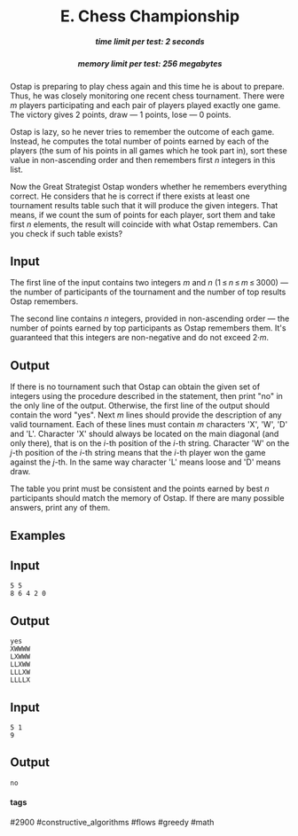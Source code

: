 <h1 style='text-align: center;'> E. Chess Championship</h1>

<h5 style='text-align: center;'>time limit per test: 2 seconds</h5>
<h5 style='text-align: center;'>memory limit per test: 256 megabytes</h5>

Ostap is preparing to play chess again and this time he is about to prepare. Thus, he was closely monitoring one recent chess tournament. There were *m* players participating and each pair of players played exactly one game. The victory gives 2 points, draw — 1 points, lose — 0 points.

Ostap is lazy, so he never tries to remember the outcome of each game. Instead, he computes the total number of points earned by each of the players (the sum of his points in all games which he took part in), sort these value in non-ascending order and then remembers first *n* integers in this list.

Now the Great Strategist Ostap wonders whether he remembers everything correct. He considers that he is correct if there exists at least one tournament results table such that it will produce the given integers. That means, if we count the sum of points for each player, sort them and take first *n* elements, the result will coincide with what Ostap remembers. Can you check if such table exists?

## Input

The first line of the input contains two integers *m* and *n* (1 ≤ *n* ≤ *m* ≤ 3000) — the number of participants of the tournament and the number of top results Ostap remembers.

The second line contains *n* integers, provided in non-ascending order — the number of points earned by top participants as Ostap remembers them. It's guaranteed that this integers are non-negative and do not exceed 2·*m*.

## Output

If there is no tournament such that Ostap can obtain the given set of integers using the procedure described in the statement, then print "no" in the only line of the output. Otherwise, the first line of the output should contain the word "yes". Next *m* lines should provide the description of any valid tournament. Each of these lines must contain *m* characters 'X', 'W', 'D' and 'L'. Character 'X' should always be located on the main diagonal (and only there), that is on the *i*-th position of the *i*-th string. Character 'W' on the *j*-th position of the *i*-th string means that the *i*-th player won the game against the *j*-th. In the same way character 'L' means loose and 'D' means draw.

The table you print must be consistent and the points earned by best *n* participants should match the memory of Ostap. If there are many possible answers, print any of them.

## Examples

## Input


```
5 5  
8 6 4 2 0  

```
## Output


```
yes  
XWWWW  
LXWWW  
LLXWW  
LLLXW  
LLLLX  

```
## Input


```
5 1  
9  

```
## Output


```
no  

```


#### tags 

#2900 #constructive_algorithms #flows #greedy #math 